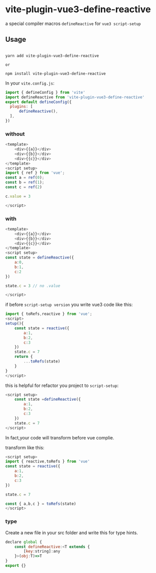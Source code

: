 # vite-plugin-vue3-define-reactive
a special compiler macros `defineReactive` for `vue3 script-setup`

## Usage

```shell

yarn add vite-plugin-vue3-define-reactive 

or 

npm install vite-plugin-vue3-define-reactive

```  

In your `vite.config.js`:

```javascript
import { defineConfig } from 'vite'
import defineReactive from 'vite-plugin-vue3-define-reactive'
export default defineConfig({
  plugins: [
      defineReactive(),
  ],
})

```
### without 

```javascript
<template>
    <div>{{a}}</div>
    <div>{{b}}</div>
    <div>{{c}}</div>
</template>
<script setup>
import { ref } from 'vue';
const a = ref(0);
const b = ref(1);
const c = ref(2)

c.value = 3

</script>  

```

### with  

```javascript
<template>
    <div>{{a}}</div>
    <div>{{b}}</div>
    <div>{{c}}</div>
</template>
<script setup>
const state = defineReactive({
    a:0,
    b:1,
    c:2
})

state.c = 3 // no .value

</script> 

```  

if before `script-setup version` you write vue3 code like this:

```javascript 
import { toRefs,reactive } from 'vue';
<script>
setup(){
    const state = reactive({
        a:1,
        b:2,
        c:3
    })
    state.c = 7
    return {
        ...toRefs(state)
    }
}
</script>

```  
this is helpful for refactor you project to `script-setup`:

```javascript 
<script setup>
    const state =defineReactive({
        a:1,
        b:2,
        c:3
    })
    state.c = 7
</script>
```

In fact,your code will transform before vue complie.

transform like this:

```javascript
<script setup>
import { reactive,toRefs } from 'vue'
const state = reactive({
    a:1,
    b:2,
    c:3
})

state.c = 7

const { a,b,c } = toRefs(state)
</script>

```

### type 

Create a new file in your src folder and write this for type hints.

```javascript
declare global {
    const defineReactive:<T extends {
        [key:string]:any
    }>(obj:T)=>T
}
export {}

```